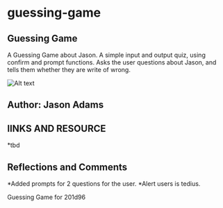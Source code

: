 # guessing-game

## Guessing Game

A Guessing Game about Jason. A simple input and output quiz, 
using confirm and prompt functions. Asks the user questions about Jason,
and tells them whether they are write of wrong.

![Alt text](../class02/guessing-game/img/Screen%20Shot%202023-01-10%20at%208.58.55%20PM.png)

## Author: Jason Adams

## lINKS AND RESOURCE

*tbd

## Reflections and Comments

*Added prompts for 2 questions for the user.
*Alert users is tedius.

Guessing Game for 201d96
